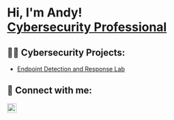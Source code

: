 <h1>Hi, I'm Andy! <br/><a href="https://www.linkedin.com/in/adf83/">Cybersecurity Professional</a></h1>

<h2>👨‍💻 Cybersecurity Projects:</h2>

  - [Endpoint Detection and Response Lab](https://github.com/4cysec/Endpoint-Detection-and-Response)


<h2> 🤳 Connect with me:</h2>

[<img align="left" alt="AndyFlambert | LinkedIn" width="22px" src="https://cdn.jsdelivr.net/npm/simple-icons@v3/icons/linkedin.svg" />][linkedin]

[linkedin]: https://linkedin.com/in/adf83
